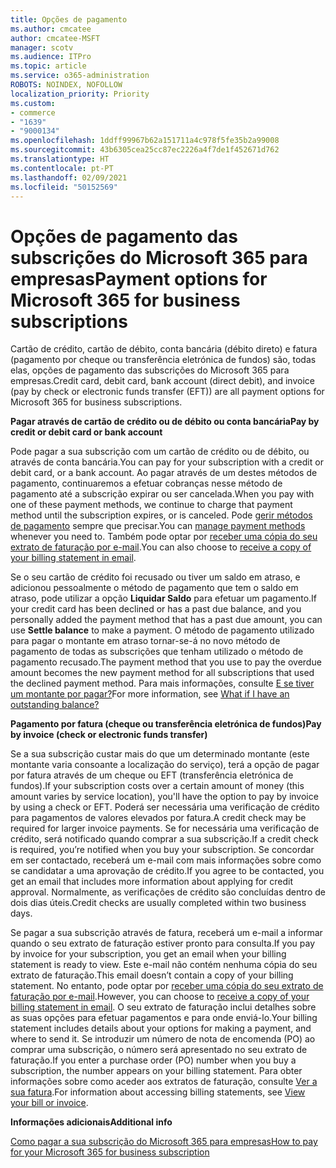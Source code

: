 ```yaml
---
title: Opções de pagamento
ms.author: cmcatee
author: cmcatee-MSFT
manager: scotv
ms.audience: ITPro
ms.topic: article
ms.service: o365-administration
ROBOTS: NOINDEX, NOFOLLOW
localization_priority: Priority
ms.custom:
- commerce
- "1639"
- "9000134"
ms.openlocfilehash: 1ddff99967b62a151711a4c978f5fe35b2a99008
ms.sourcegitcommit: 43b6305cea25cc87ec2226a4f7de1f452671d762
ms.translationtype: HT
ms.contentlocale: pt-PT
ms.lasthandoff: 02/09/2021
ms.locfileid: "50152569"
---
```

# <a name="payment-options-for-microsoft-365-for-business-subscriptions"></a><span data-ttu-id="5fcf7-102">Opções de pagamento das subscrições do Microsoft 365 para empresas</span><span class="sxs-lookup"><span data-stu-id="5fcf7-102">Payment options for Microsoft 365 for business subscriptions</span></span>
  
<span data-ttu-id="5fcf7-103">Cartão de crédito, cartão de débito, conta bancária (débito direto) e fatura (pagamento por cheque ou transferência eletrónica de fundos) são, todas elas, opções de pagamento das subscrições do Microsoft 365 para empresas.</span><span class="sxs-lookup"><span data-stu-id="5fcf7-103">Credit card, debit card, bank account (direct debit), and invoice (pay by check or electronic funds transfer (EFT)) are all payment options for Microsoft 365 for business subscriptions.</span></span>
  
<span data-ttu-id="5fcf7-104">**Pagar através de cartão de crédito ou de débito ou conta bancária**</span><span class="sxs-lookup"><span data-stu-id="5fcf7-104">**Pay by credit or debit card or bank account**</span></span>
  
<span data-ttu-id="5fcf7-105">Pode pagar a sua subscrição com um cartão de crédito ou de débito, ou através de conta bancária.</span><span class="sxs-lookup"><span data-stu-id="5fcf7-105">You can pay for your subscription with a credit or debit card, or a bank account.</span></span> <span data-ttu-id="5fcf7-106">Ao pagar através de um destes métodos de pagamento, continuaremos a efetuar cobranças nesse método de pagamento até a subscrição expirar ou ser cancelada.</span><span class="sxs-lookup"><span data-stu-id="5fcf7-106">When you pay with one of these payment methods, we continue to charge that payment method until the subscription expires, or is canceled.</span></span> <span data-ttu-id="5fcf7-107">Pode [gerir métodos de pagamento](https://docs.microsoft.com/microsoft-365/commerce/billing-and-payments/manage-payment-methods) sempre que precisar.</span><span class="sxs-lookup"><span data-stu-id="5fcf7-107">You can [manage payment methods](https://docs.microsoft.com/microsoft-365/commerce/billing-and-payments/manage-payment-methods) whenever you need to.</span></span> <span data-ttu-id="5fcf7-108">Também pode optar por [receber uma cópia do seu extrato de faturação por e-mail](https://docs.microsoft.com/microsoft-365/commerce/billing-and-payments/view-your-bill-or-invoice#receive-a-copy-of-your-billing-statement-in-email).</span><span class="sxs-lookup"><span data-stu-id="5fcf7-108">You can also choose to [receive a copy of your billing statement in email](https://docs.microsoft.com/microsoft-365/commerce/billing-and-payments/view-your-bill-or-invoice#receive-a-copy-of-your-billing-statement-in-email).</span></span>

<span data-ttu-id="5fcf7-109">Se o seu cartão de crédito foi recusado ou tiver um saldo em atraso, e adicionou pessoalmente o método de pagamento que tem o saldo em atraso, pode utilizar a opção **Liquidar Saldo** para efetuar um pagamento.</span><span class="sxs-lookup"><span data-stu-id="5fcf7-109">If your credit card has been declined or has a past due balance, and you personally added the payment method that has a past due amount, you can use **Settle balance** to make a payment.</span></span> <span data-ttu-id="5fcf7-110">O método de pagamento utilizado para pagar o montante em atraso tornar-se-á no novo método de pagamento de todas as subscrições que tenham utilizado o método de pagamento recusado.</span><span class="sxs-lookup"><span data-stu-id="5fcf7-110">The payment method that you use to pay the overdue amount becomes the new payment method for all subscriptions that used the declined payment method.</span></span> <span data-ttu-id="5fcf7-111">Para mais informações, consulte [E se tiver um montante por pagar?](https://docs.microsoft.com/microsoft-365/commerce/billing-and-payments/pay-for-your-subscription#what-if-i-have-an-outstanding-balance)</span><span class="sxs-lookup"><span data-stu-id="5fcf7-111">For more information, see [What if I have an outstanding balance?](https://docs.microsoft.com/microsoft-365/commerce/billing-and-payments/pay-for-your-subscription#what-if-i-have-an-outstanding-balance)</span></span>

<span data-ttu-id="5fcf7-112">**Pagamento por fatura (cheque ou transferência eletrónica de fundos)**</span><span class="sxs-lookup"><span data-stu-id="5fcf7-112">**Pay by invoice (check or electronic funds transfer)**</span></span>
  
<span data-ttu-id="5fcf7-113">Se a sua subscrição custar mais do que um determinado montante (este montante varia consoante a localização do serviço), terá a opção de pagar por fatura através de um cheque ou EFT (transferência eletrónica de fundos).</span><span class="sxs-lookup"><span data-stu-id="5fcf7-113">If your subscription costs over a certain amount of money (this amount varies by service location), you'll have the option to pay by invoice by using a check or EFT.</span></span> <span data-ttu-id="5fcf7-114">Poderá ser necessária uma verificação de crédito para pagamentos de valores elevados por fatura.</span><span class="sxs-lookup"><span data-stu-id="5fcf7-114">A credit check may be required for larger invoice payments.</span></span> <span data-ttu-id="5fcf7-115">Se for necessária uma verificação de crédito, será notificado quando comprar a sua subscrição.</span><span class="sxs-lookup"><span data-stu-id="5fcf7-115">If a credit check is required, you’re notified when you buy your subscription.</span></span> <span data-ttu-id="5fcf7-116">Se concordar em ser contactado, receberá um e-mail com mais informações sobre como se candidatar a uma aprovação de crédito.</span><span class="sxs-lookup"><span data-stu-id="5fcf7-116">If you agree to be contacted, you get an email that includes more information about applying for credit approval.</span></span> <span data-ttu-id="5fcf7-117">Normalmente, as verificações de crédito são concluídas dentro de dois dias úteis.</span><span class="sxs-lookup"><span data-stu-id="5fcf7-117">Credit checks are usually completed within two business days.</span></span>

<span data-ttu-id="5fcf7-118">Se pagar a sua subscrição através de fatura, receberá um e-mail a informar quando o seu extrato de faturação estiver pronto para consulta.</span><span class="sxs-lookup"><span data-stu-id="5fcf7-118">If you pay by invoice for your subscription, you get an email when your billing statement is ready to view.</span></span> <span data-ttu-id="5fcf7-119">Este e-mail não contém nenhuma cópia do seu extrato de faturação.</span><span class="sxs-lookup"><span data-stu-id="5fcf7-119">This email doesn’t contain a copy of your billing statement.</span></span> <span data-ttu-id="5fcf7-120">No entanto, pode optar por [receber uma cópia do seu extrato de faturação por e-mail](https://docs.microsoft.com/microsoft-365/commerce/billing-and-payments/view-your-bill-or-invoice#receive-a-copy-of-your-billing-statement-in-email).</span><span class="sxs-lookup"><span data-stu-id="5fcf7-120">However, you can choose to [receive a copy of your billing statement in email](https://docs.microsoft.com/microsoft-365/commerce/billing-and-payments/view-your-bill-or-invoice#receive-a-copy-of-your-billing-statement-in-email).</span></span> <span data-ttu-id="5fcf7-121">O seu extrato de faturação inclui detalhes sobre as suas opções para efetuar pagamentos e para onde enviá-lo.</span><span class="sxs-lookup"><span data-stu-id="5fcf7-121">Your billing statement includes details about your options for making a payment, and where to send it.</span></span> <span data-ttu-id="5fcf7-122">Se introduzir um número de nota de encomenda (PO) ao comprar uma subscrição, o número será apresentado no seu extrato de faturação.</span><span class="sxs-lookup"><span data-stu-id="5fcf7-122">If you enter a purchase order (PO) number when you buy a subscription, the number appears on your billing statement.</span></span> <span data-ttu-id="5fcf7-123">Para obter informações sobre como aceder aos extratos de faturação, consulte [Ver a sua fatura](https://docs.microsoft.com/microsoft-365/commerce/billing-and-payments/view-your-bill-or-invoice).</span><span class="sxs-lookup"><span data-stu-id="5fcf7-123">For information about accessing billing statements, see [View your bill or invoice](https://docs.microsoft.com/microsoft-365/commerce/billing-and-payments/view-your-bill-or-invoice).</span></span>
  
<span data-ttu-id="5fcf7-124">**Informações adicionais**</span><span class="sxs-lookup"><span data-stu-id="5fcf7-124">**Additional info**</span></span>
  
[<span data-ttu-id="5fcf7-125">Como pagar a sua subscrição do Microsoft 365 para empresas</span><span class="sxs-lookup"><span data-stu-id="5fcf7-125">How to pay for your Microsoft 365 for business subscription</span></span>](https://docs.microsoft.com/microsoft-365/commerce/billing-and-payments/pay-for-your-subscription)